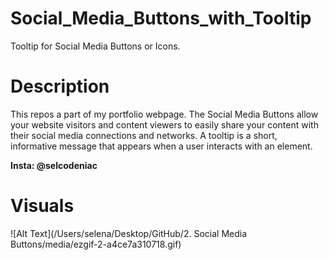 # Social_Media_Buttons_with_Tooltip
Tooltip for Social Media Buttons or Icons.

# Description
This repos a part of my portfolio webpage. 
The Social Media Buttons allow your website visitors and content viewers to easily share your content with their social media connections and networks. A tooltip is a short, informative message that appears when a user interacts with an element.


**Insta: @selcodeniac**


# Visuals
![Alt Text](/Users/selena/Desktop/GitHub/2. Social Media Buttons/media/ezgif-2-a4ce7a310718.gif)

